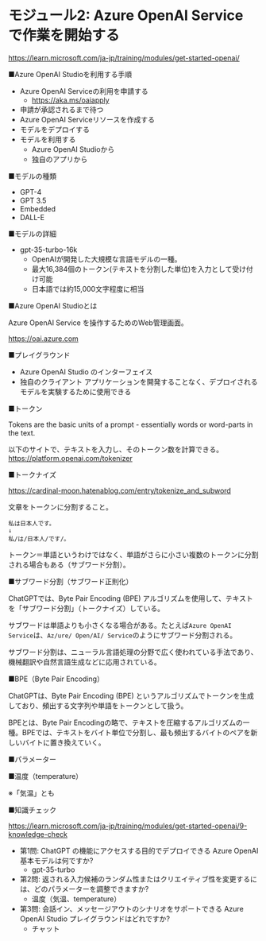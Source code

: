 # モジュール2: Azure OpenAI Service で作業を開始する

https://learn.microsoft.com/ja-jp/training/modules/get-started-openai/

■Azure OpenAI Studioを利用する手順

- Azure OpenAI Serviceの利用を申請する
  - https://aka.ms/oaiapply
- 申請が承認されるまで待つ
- Azure OpenAI Serviceリソースを作成する
- モデルをデプロイする
- モデルを利用する
  - Azure OpenAI Studioから
  - 独自のアプリから

■モデルの種類

- GPT-4
- GPT 3.5
- Embedded
- DALL-E

■モデルの詳細

- gpt-35-turbo-16k
  - OpenAIが開発した大規模な言語モデルの一種。
  - 最大16,384個のトークン(テキストを分割した単位)を入力として受け付け可能
  - 日本語では約15,000文字程度に相当

■Azure OpenAI Studioとは

Azure OpenAI Service を操作するためのWeb管理画面。

https://oai.azure.com

■プレイグラウンド

- Azure OpenAI Studio のインターフェイス
- 独自のクライアント アプリケーションを開発することなく、デプロイされるモデルを実験するために使用できる

■トークン

Tokens are the basic units of a prompt - essentially words or word-parts in the text.

以下のサイトで、テキストを入力し、そのトークン数を計算できる。
https://platform.openai.com/tokenizer

■トークナイズ

https://cardinal-moon.hatenablog.com/entry/tokenize_and_subword

文章をトークンに分割すること。

```
私は日本人です。
↓
私/は/日本人/です/。
```

トークン＝単語というわけではなく、単語がさらに小さい複数のトークンに分割される場合もある（サブワード分割）。

■サブワード分割（サブワード正則化）

ChatGPTでは、Byte Pair Encoding (BPE) アルゴリズムを使用して、テキストを「サブワード分割」（トークナイズ）している。

サブワードは単語よりも小さくなる場合がある。たとえば`Azure OpenAI Service`は、`Az/ure/ Open/AI/ Service`のようにサブワード分割される。

サブワード分割は、ニューラル言語処理の分野で広く使われている手法であり、機械翻訳や自然言語生成などに応用されている。

■BPE（Byte Pair Encoding）

ChatGPTは、Byte Pair Encoding (BPE) というアルゴリズムでトークンを生成しており、頻出する文字列や単語をトークンとして扱う。

BPEとは、Byte Pair Encodingの略で、テキストを圧縮するアルゴリズムの一種。BPEでは、テキストをバイト単位で分割し、最も頻出するバイトのペアを新しいバイトに置き換えていく。

■パラメーター

■温度（temperature）

※「気温」とも

■知識チェック

https://learn.microsoft.com/ja-jp/training/modules/get-started-openai/9-knowledge-check

- 第1問: ChatGPT の機能にアクセスする目的でデプロイできる Azure OpenAI 基本モデルは何ですか?
  - gpt-35-turbo
- 第2問: 返される入力候補のランダム性またはクリエイティブ性を変更するには、どのパラメーターを調整できますか?
  - 温度（気温、temperature）
- 第3問: 会話イン、メッセージアウトのシナリオをサポートできる Azure OpenAI Studio プレイグラウンドはどれですか?
  - チャット
